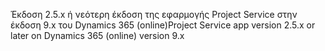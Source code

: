 <span data-ttu-id="6a4cf-101">Έκδοση 2.5.x ή νεότερη έκδοση της εφαρμογής Project Service στην έκδοση 9.x του Dynamics 365 (online)</span><span class="sxs-lookup"><span data-stu-id="6a4cf-101">Project Service app version 2.5.x or later on Dynamics 365 (online) version 9.x</span></span>
